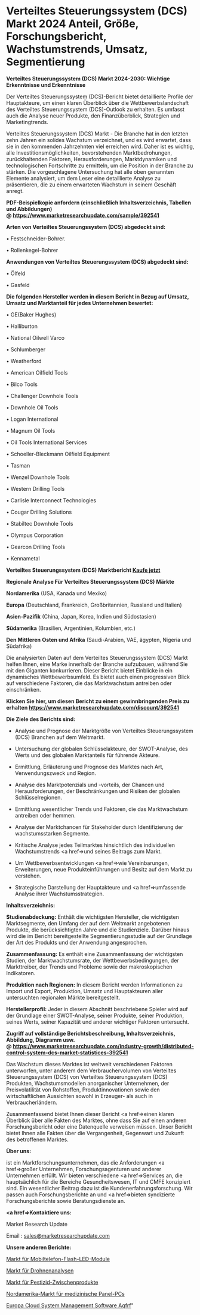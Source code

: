 # Verteiltes Steuerungssystem (DCS) Markt 2024 Anteil, Größe, Forschungsbericht, Wachstumstrends, Umsatz, Segmentierung

<strong>Verteiltes Steuerungssystem (DCS) Markt 2024-2030: Wichtige Erkenntnisse und Erkenntnisse</strong>

Der Verteiltes Steuerungssystem (DCS)-Bericht bietet detaillierte Profile der Hauptakteure, um einen klaren Überblick über die Wettbewerbslandschaft des Verteiltes Steuerungssystem (DCS)-Outlook zu erhalten. Es umfasst auch die Analyse neuer Produkte, den Finanzüberblick, Strategien und Marketingtrends.

Verteiltes Steuerungssystem (DCS) Markt - Die Branche hat in den letzten zehn Jahren ein solides Wachstum verzeichnet, und es wird erwartet, dass sie in den kommenden Jahrzehnten viel erreichen wird. Daher ist es wichtig, alle Investitionsmöglichkeiten, bevorstehenden Marktbedrohungen, zurückhaltenden Faktoren, Herausforderungen, Marktdynamiken und technologischen Fortschritte zu ermitteln, um die Position in der Branche zu stärken. Die vorgeschlagene Untersuchung hat alle oben genannten Elemente analysiert, um dem Leser eine detaillierte Analyse zu präsentieren, die zu einem erwarteten Wachstum in seinem Geschäft anregt.

<strong><b>PDF-Beispielkopie anfordern (einschließlich Inhaltsverzeichnis, Tabellen und Abbildungen) @ </b></strong><strong><a href=https://www.marketresearchupdate.com/sample/392541><strong>https://www.marketresearchupdate.com/sample/392541</u></a></strong></strong>

<strong>Arten von Verteiltes Steuerungssystem (DCS) abgedeckt sind:</strong>

• Festschneider-Bohrer.

• Rollenkegel-Bohrer

<strong>Anwendungen von Verteiltes Steuerungssystem (DCS) abgedeckt sind:</strong>

• Ölfeld

• Gasfeld

<strong>Die folgenden Hersteller werden in diesem Bericht in Bezug auf Umsatz, Umsatz und Marktanteil für jedes Unternehmen bewertet:</strong>

• GE(Baker Hughes)

• Halliburton

• National Oilwell Varco

• Schlumberger

• Weatherford

• American Oilfield Tools

• Bilco Tools

• Challenger Downhole Tools

• Downhole Oil Tools

• Logan International

• Magnum Oil Tools

• Oil Tools International Services

• Schoeller-Bleckmann Oilfield Equipment

• Tasman

• Wenzel Downhole Tools

• Western Drilling Tools

• Carlisle Interconnect Technologies

• Cougar Drilling Solutions

• Stabiltec Downhole Tools

• Olympus Corporation

• Gearcon Drilling Tools

• Kennametal

<strong>Verteiltes Steuerungssystem (DCS) Marktbericht <a href=https://www.marketresearchupdate.com/buynow/392541>Kaufe jetzt</a></strong>

<strong>Regionale Analyse Für Verteiltes Steuerungssystem (DCS) Märkte</strong>

<strong>Nordamerika</strong> (USA, Kanada und Mexiko)

<strong>Europa</strong> (Deutschland, Frankreich, Großbritannien, Russland und Italien)

<strong>Asien-Pazifik</strong> (China, Japan, Korea, Indien und Südostasien)

<strong>Südamerika</strong> (Brasilien, Argentinien, Kolumbien, etc.)

<strong>Den Mittleren</strong> <strong>Osten und Afrika</strong> (Saudi-Arabien, VAE, ägypten, Nigeria und Südafrika)

Die analysierten Daten auf dem Verteiltes Steuerungssystem (DCS) Markt helfen Ihnen, eine Marke innerhalb der Branche aufzubauen, während Sie mit den Giganten konkurrieren. Dieser Bericht bietet Einblicke in ein dynamisches Wettbewerbsumfeld. Es bietet auch einen progressiven Blick auf verschiedene Faktoren, die das Marktwachstum antreiben oder einschränken.

<strong>Klicken Sie hier, um diesen Bericht zu einem gewinnbringenden Preis zu erhalten
</strong><strong><a href=https://www.marketresearchupdate.com/discount/392541>https://www.marketresearchupdate.com/discount/392541</b></u></strong></a>

<strong>Die Ziele des Berichts sind:</strong>

- Analyse und Prognose der Marktgröße von Verteiltes Steuerungssystem (DCS) Branchen auf dem Weltmarkt.

- Untersuchung der globalen Schlüsselakteure, der SWOT-Analyse, des Werts und des globalen Marktanteils für führende Akteure.

- Ermittlung, Erläuterung und Prognose des Marktes nach Art, Verwendungszweck und Region.

- Analyse des Marktpotenzials und -vorteils, der Chancen und Herausforderungen, der Beschränkungen und Risiken der globalen Schlüsselregionen.

- Ermittlung wesentlicher Trends und Faktoren, die das Marktwachstum antreiben oder hemmen.

- Analyse der Marktchancen für Stakeholder durch Identifizierung der wachstumsstarken Segmente.

- Kritische Analyse jedes Teilmarktes hinsichtlich des individuellen Wachstumstrends <a href=>und</a> seines Beitrags zum Markt.

- Um Wettbewerbsentwicklungen <a href=>wie</a> Vereinbarungen, Erweiterungen, neue Produkteinführungen und Besitz auf dem Markt zu verstehen.

- Strategische Darstellung der Hauptakteure und <a href=>umfas</a>sende Analyse ihrer Wachstumsstrategien.

<strong>Inhaltsverzeichnis:</strong>

<strong>Studienabdeckung:</strong> Enthält die wichtigsten Hersteller, die wichtigsten Marktsegmente, den Umfang der auf dem Weltmarkt angebotenen Produkte, die berücksichtigten Jahre und die Studienziele. Darüber hinaus wird die im Bericht bereitgestellte Segmentierungsstudie auf der Grundlage der Art des Produkts und der Anwendung angesprochen.

<strong>Zusammenfassung:</strong> Es enthält eine Zusammenfassung der wichtigsten Studien, der Marktwachstumsrate, der Wettbewerbsbedingungen, der Markttreiber, der Trends und Probleme sowie der makroskopischen Indikatoren.

<strong>Produktion nach Regionen:</strong> In diesem Bericht werden Informationen zu Import und Export, Produktion, Umsatz und Hauptakteuren aller untersuchten regionalen Märkte bereitgestellt.

<strong>Herstellerprofil:</strong> Jeder in diesem Abschnitt beschriebene Spieler wird auf der Grundlage einer SWOT-Analyse, seiner Produkte, seiner Produktion, seines Werts, seiner Kapazität und anderer wichtiger Faktoren untersucht.

<strong><b>Zugriff auf vollständige Berichtsbeschreibung, Inhaltsverzeichnis, Abbildung, Diagramm usw. @ </b></strong><strong><a href=https://www.marketresearchupdate.com/industry-growth/distributed-control-system-dcs-market-statistices-392541>https://www.marketresearchupdate.com/industry-growth/distributed-control-system-dcs-market-statistices-392541</a></strong>

Das Wachstum dieses Marktes ist weltweit verschiedenen Faktoren unterworfen, unter anderem dem Verbrauchervolumen von Verteiltes Steuerungssystem (DCS) von Verteiltes Steuerungssystem (DCS) Produkten, Wachstumsmodellen anorganischer Unternehmen, der Preisvolatilität von Rohstoffen, Produktinnovationen sowie den wirtschaftlichen Aussichten sowohl in Erzeuger- als auch in Verbraucherländern.

Zusammenfassend bietet Ihnen dieser Bericht <a href=>einen</a> klaren Überblick über alle Fakten des Marktes, ohne dass Sie auf einen anderen Forschungsbericht oder eine Datenquelle verweisen müssen. Unser Bericht bietet Ihnen alle Fakten über die Vergangenheit, Gegenwart und Zukunft des betroffenen Marktes.

<strong>Über uns:</strong>

 ist ein Marktforschungsunternehmen, das die Anforderungen <a href=>großer</a> Unternehmen, Forschungsagenturen und anderer Unternehmen erfüllt. Wir bieten verschiedene <a href=>Services</a> an, die hauptsächlich für die Bereiche Gesundheitswesen, IT und CMFE konzipiert sind. Ein wesentlicher Beitrag dazu ist die Kundenerfahrungsforschung. Wir passen auch Forschungsberichte an und <a href=>bieten</a> syndizierte Forschungsberichte sowie Beratungsdienste an.

<strong><a href=>Kontaktiere uns:</a></strong>

Market Research Update

Email : sales@marketresearchupdate.com

<strong>Unsere anderen Berichte:</strong>

<a href=https://www.linkedin.com/pulse/handset-flash-led-module-market-2023-top-key-players-types>Markt für Mobiltelefon-Flash-LED-Module</a>

<a href=https://www.linkedin.com/pulse/drone-analytics-market-sizing-up-anticipating>Markt für Drohnenanalysen</a>

<a href=https://www.linkedin.com/pulse/pesticide-intermediates-market-outlooks-2023>Markt für Pestizid-Zwischenprodukte</a>

<a href=https://www.linkedin.com/pulse/north-america-medical-panel-pc-market-2023>Nordamerika-Markt für medizinische Panel-PCs</a>

<a href=https://www.linkedin.com/pulse/europe-cloud-system-management-software-aqfrf/>Europa Cloud System Management Software Aqfrf</a>"
